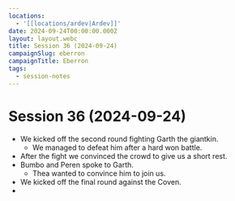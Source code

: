 ```yaml
---
locations:
  - '[[locations/ardev|Ardev]]'
date: 2024-09-24T00:00:00.000Z
layout: layout.webc
title: Session 36 (2024-09-24)
campaignSlug: eberron
campaignTitle: Eberron
tags:
  - session-notes
---
```

# Session 36 (2024-09-24)

-  We kicked off the second round fighting Garth the giantkin.
	- We managed to defeat him after a hard won battle.
- After the fight we convinced the crowd to give us a short rest.
- Bumbo and Peren spoke to Garth.
	- Thea wanted to convince him to join us.
- We kicked off the final round against the Coven.
- 
